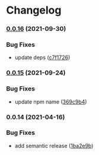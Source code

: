 # Changelog

### [0.0.16](https://www.github.com/donkeyclip/motorcortex-2dcam/compare/v0.0.15...v0.0.16) (2021-09-30)


### Bug Fixes

* update deps ([c7f1726](https://www.github.com/donkeyclip/motorcortex-2dcam/commit/c7f17261f56ee2877cd452ebfb692c4ccac8906a))

### [0.0.15](https://www.github.com/donkeyclip/motorcortex-2dcam/compare/v0.0.14...v0.0.15) (2021-09-24)


### Bug Fixes

* update npm name ([369c9b4](https://www.github.com/donkeyclip/motorcortex-2dcam/commit/369c9b48a8c2b2fdcc85d1198225954064557825))

### 0.0.14 (2021-04-16)


### Bug Fixes

* add semantic release ([1ba2e9b](https://www.github.com/kissmybutton/motorcortex-2dcam/commit/1ba2e9bd512422622fecf2a79cdf50d8a66c6c1e))
